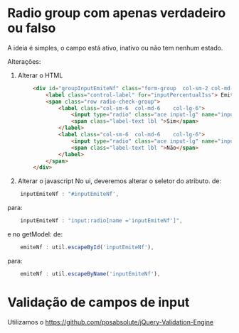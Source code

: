 # Radio group com apenas verdadeiro ou falso

A ideia é simples, o campo está ativo, inativo ou não tem nenhum estado.  

Alterações: 

1. Alterar o HTML 
```html
		<div id="groupInputEmiteNf" class="form-group  col-sm-2	col-md-2	col-lg-2">
			<label class="control-label" for="inputPercentualIss"> Emite nota fiscal</label>
			<span class="row radio-check-group">
				<label class="col-sm-6	col-md-6	col-lg-6">
					<input type="radio" class="ace input-lg" name="inputEmiteNf" {{emiteNf===true ? 'checked' :''}} value="true">
					<span class="label-text lbl ">Sim</span>
				</label>
				<label class="col-sm-6	col-md-6	col-lg-6">
					<input type="radio" class="ace input-lg" name="inputEmiteNf" {{emiteNf===false ? 'checked' :''}} value="false">
					<span class="label-text lbl ">Não</span>
				</label>
			</span>
		</div>
```

2. Alterar o javascript
 No ui, deveremos alterar o seletor do atributo.
de: 
```javascript
	inputEmiteNf : "#inputEmiteNf',
```
para:
```javascript
	inputEmiteNf : "input:radio[name ='inputEmiteNf']",
```

e no getModel:
de: 
```javascript
	emiteNf : util.escapeById('inputEmiteNf'),
```
para:
```javascript
	emiteNf : util.escapeByName('inputEmiteNf'),
```
# Validação de campos de input
Utilizamos o https://github.com/posabsolute/jQuery-Validation-Engine
